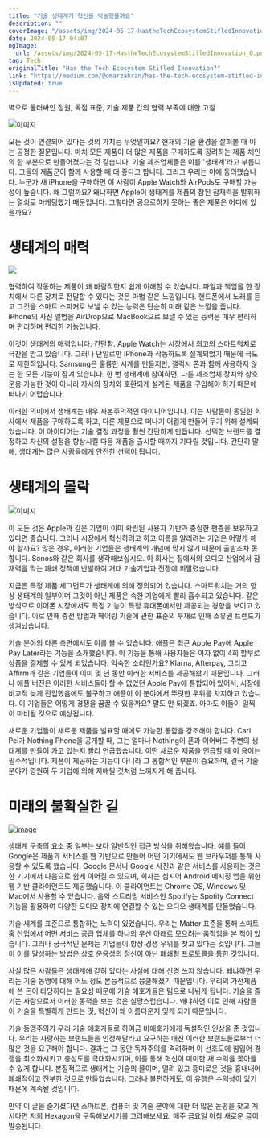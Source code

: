 ```yaml
---
title: "기술 생태계가 혁신을 억눌했을까요"
description: ""
coverImage: "/assets/img/2024-05-17-HastheTechEcosystemStifledInnovation_0.png"
date: 2024-05-17 04:07
ogImage:
  url: /assets/img/2024-05-17-HastheTechEcosystemStifledInnovation_0.png
tag: Tech
originalTitle: "Has the Tech Ecosystem Stifled Innovation?"
link: "https://medium.com/@omarzahran/has-the-tech-ecosystem-stifled-innovation-2380450e6514"
isUpdated: true
---
```


벽으로 둘러싸인 정원, 독점 표준, 기술 제품 간의 협력 부족에 대한 고찰

![이미지](/assets/img/2024-05-17-HastheTechEcosystemStifledInnovation_0.png)

모든 것이 연결되어 있다는 것의 가치는 무엇일까요? 현재의 기술 환경을 살펴볼 때 이는 공정한 질문입니다. 마치 모든 제품이 더 많은 제품을 구매하도록 장려하는 제품 체인의 한 부분으로 만들어졌다는 것 같습니다. 기술 제조업체들은 이를 '생태계'라고 부릅니다. 그들의 제품군이 함께 사용할 때 더 좋다고 합니다. 그리고 우리는 이에 동의했습니다. 누군가 새 iPhone을 구매하면 이 사람이 Apple Watch와 AirPods도 구매할 가능성이 높습니다. 왜 그럴까요? 왜냐하면 Apple이 생태계를 제품의 참된 잠재력을 발휘하는 열쇠로 마케팅했기 때문입니다. 그렇다면 공으로하지 못하는 좋은 제품은 어디에 있을까요?

# 생태계의 매력

<!-- seedividend - 사각형 -->

<ins class="adsbygoogle"
     style="display:block"
     data-ad-client="ca-pub-4877378276818686"
     data-ad-slot="1898504329"
     data-ad-format="auto"
     data-full-width-responsive="true"></ins>

<script>
     (adsbygoogle = window.adsbygoogle || []).push({});
</script>

<img src="/assets/img/2024-05-17-HastheTechEcosystemStifledInnovation_1.png" />

협력하여 작동하는 제품이 왜 바람직한지 쉽게 이해할 수 있습니다. 파일과 책임을 한 장치에서 다른 장치로 전달할 수 있다는 것은 마법 같은 느낌입니다. 핸드폰에서 노래를 듣고 그것을 스마트 스피커로 보낼 수 있는 능력은 단순히 미래 같은 느낌을 줍니다. iPhone의 사진 앨범을 AirDrop으로 MacBook으로 보낼 수 있는 능력은 매우 편리하며 편리하며 편리한 기능입니다.

이것이 생태계의 매력입니다: 간단함. Apple Watch는 시장에서 최고의 스마트워치로 극찬을 받고 있습니다. 그러나 단일로만 iPhone과 작동하도록 설계되었기 때문에 극도로 제한적입니다. Samsung은 훌륭한 시계를 만들지만, 갤럭시 폰과 함께 사용하지 않는 한 모든 기능이 잠겨 있습니다. 한 번 생태계에 참여하면, 다른 제조업체 장치와 상호 운용 가능한 것이 아니라 자사의 장치와 호환되게 설계된 제품을 구입해야 하기 때문에 떠나기 어렵습니다.

이러한 의미에서 생태계는 매우 자본주의적인 아이디어입니다. 이는 사람들이 동일한 회사에서 제품을 구매하도록 하고, 다른 제품으로 떠나기 어렵게 만들어 두기 위해 설계되었습니다. 이 아이디어는 기술 결정 과정을 훨씬 간단하게 만듭니다. 선택한 브랜드를 결정하고 자신의 설정을 향상시킬 다음 제품을 출시할 때까지 기다릴 것입니다. 간단히 말해, 생태계는 많은 사람들에게 안전한 선택이 됩니다.

<!-- seedividend - 사각형 -->

<ins class="adsbygoogle"
     style="display:block"
     data-ad-client="ca-pub-4877378276818686"
     data-ad-slot="1898504329"
     data-ad-format="auto"
     data-full-width-responsive="true"></ins>

<script>
     (adsbygoogle = window.adsbygoogle || []).push({});
</script>

# 생태계의 몰락

![이미지](/assets/img/2024-05-17-HastheTechEcosystemStifledInnovation_2.png)

이 모든 것은 Apple과 같은 기업이 이미 확립된 사용자 기반과 충실한 팬층을 보유하고 있다면 좋습니다. 그러나 시장에서 혁신하려고 하고 이름을 알리려는 기업은 어떻게 해야 할까요? 많은 경우, 이러한 기업들은 생태계의 개념에 맞지 않기 때문에 출발조차 못 합니다. Sonos와 같은 회사를 생각해보십시오. 이 회사는 집에서의 오디오 산업에서 잠재력을 막는 폐쇄 정책에 반발하여 거대 기술기업과 전쟁에 휘말렸습니다.

지금은 특정 제품 세그먼트가 생태계에 의해 정의되어 있습니다. 스마트워치는 거의 항상 생태계의 일부이며 그것이 아닌 제품은 속한 기업에게 빨리 흡수되고 있습니다. 같은 방식으로 이어폰 시장에서도 특정 기능이 특정 휴대폰에서만 제공되는 경향을 보이고 있습니다. 이로 인해 충전 방법과 페어링 기술에 관한 표준의 부재로 인해 소유권 트렌드가 생겨났습니다.

<!-- seedividend - 사각형 -->

<ins class="adsbygoogle"
     style="display:block"
     data-ad-client="ca-pub-4877378276818686"
     data-ad-slot="1898504329"
     data-ad-format="auto"
     data-full-width-responsive="true"></ins>

<script>
     (adsbygoogle = window.adsbygoogle || []).push({});
</script>

기술 분야의 다른 측면에서도 이를 볼 수 있습니다. 애플은 최근 Apple Pay에 Apple Pay Later라는 기능을 소개했습니다. 이 기능을 통해 사용자들은 이자 없이 4회 할부로 상품을 결제할 수 있게 되었습니다. 익숙한 소리인가요? Klarna, Afterpay, 그리고 Affirm과 같은 기업들이 이미 몇 년 동안 이러한 서비스를 제공해왔기 때문입니다. 그러나 애플 버전은 이러한 서비스들이 할 수 없었던 Apple Pay에 통합되어 있어서, 시장에 비교적 늦게 진입했음에도 불구하고 애플이 이 분야에서 뚜렷한 우위를 차지하고 있습니다. 이 기업들은 어떻게 경쟁을 꿈꿀 수 있을까요? 말도 안 되겠죠. 아마도 이들이 일찍이 마비될 것으로 예상됩니다.

새로운 기업들이 새로운 제품을 발표할 때에도 가능한 통합을 강조해야 합니다. Carl Pei가 Nothing Phone을 공개할 때, 그는 얼마나 Nothing이 폰과 이어버드 주변의 생태계를 만들어 가고 있는지 빨리 언급했습니다. 어떤 새로운 제품을 언급할 때 이 용어는 필수적입니다. 제품이 제공하는 기능이 아니라 그 통합적인 부분이 중요하며, 결국 기술 분야가 영원히 두 기업에 의해 지배될 것처럼 느껴지게 해 줍니다.

# 미래의 불확실한 길

[![image](/assets/img/2024-05-17-HastheTechEcosystemStifledInnovation_3.png)](#)

<!-- seedividend - 사각형 -->

<ins class="adsbygoogle"
     style="display:block"
     data-ad-client="ca-pub-4877378276818686"
     data-ad-slot="1898504329"
     data-ad-format="auto"
     data-full-width-responsive="true"></ins>

<script>
     (adsbygoogle = window.adsbygoogle || []).push({});
</script>

생태계 구축의 요소 중 일부는 보다 일반적인 접근 방식을 취해왔습니다. 예를 들어 Google은 제품과 서비스를 웹 기반으로 만들어 어떤 기기에서도 웹 브라우저를 통해 사용할 수 있도록 했습니다. Google 문서나 Google 사진과 같은 서비스를 사용하는 것은 한 기기에서 다음으로 쉽게 이어질 수 있으며, 회사는 심지어 Android 메시징 앱을 위한 웹 기반 클라이언트도 제공했습니다. 이 클라이언트는 Chrome OS, Windows 및 Mac에서 사용할 수 있습니다. 음악 스트리밍 서비스인 Spotify는 Spotify Connect 기능을 활용하여 다양한 오디오 장치에 연결할 수 있는 오디오 생태계를 만들었습니다.

기술 세계를 표준으로 통합하는 노력이 있었습니다. 우리는 Matter 표준을 통해 스마트 홈 산업에서 어떤 서비스 공급 업체를 하나의 우산 아래로 모으려는 움직임을 본 적이 있습니다. 그러나 궁극적인 문제는 기업들이 항상 경쟁 우위를 찾고 있다는 것입니다. 그들이 이를 달성하는 방법은 상호 운용성의 정신이 아닌 폐쇄형 프로토콜을 통한 것입니다.

사실 많은 사람들은 생태계에 갇혀 있다는 사실에 대해 신경 쓰지 않습니다. 왜냐하면 우리는 기술 동맹에 대해 어느 정도 본능적으로 뭉클해졌기 때문입니다. 우리의 가전제품에 쓴 돈이 타당하다는 필요성 때문에 기술 애호가들은 팀으로 나뉘게 됩니다. 기술을 즐기는 사람으로서 이러한 동적을 보는 것은 실망스럽습니다. 왜냐하면 이로 인해 사람들이 기술을 특별하게 만드는 것, 혁신이 왜 아름다운지 잊게 되기 때문입니다.

기술 동맹주의가 우리 기술 애호가들로 하여금 비애호가에게 독설적인 인상을 준 것입니다. 우리는 사랑하는 브랜드들을 인정해달라고 요구하는 대신 이러한 브랜드들로부터 더 많은 것을 요구해야 합니다. 결과는 그 동안 독자주의를 격려하며 이 선호도에 힘입어 경쟁을 최소화시키고 충성도를 극대화시키며, 이를 통해 혁신이 미미한 채 수익을 꽂아들 수 있게 합니다. 본질적으로 생태계는 기술의 물이며, 열려 있고 흥미로운 것을 흉내내어 폐쇄적이고 진부한 것으로 만들었습니다. 그러나 불편하게도, 이 유행은 수익성이 있기 때문에 계속될 것입니다.

<!-- seedividend - 사각형 -->

<ins class="adsbygoogle"
     style="display:block"
     data-ad-client="ca-pub-4877378276818686"
     data-ad-slot="1898504329"
     data-ad-format="auto"
     data-full-width-responsive="true"></ins>

<script>
     (adsbygoogle = window.adsbygoogle || []).push({});
</script>

만약 이 글을 즐기셨다면 스마트폰, 컴퓨터 및 기술 분야에 대한 더 많은 논평을 찾고 계시다면 저희 Hexagon을 구독해보시기를 고려해보세요. 매주 금요일 아침 새로운 글이 발송됩니다.
